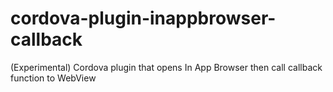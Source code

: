 # cordova-plugin-inappbrowser-callback
(Experimental) Cordova plugin that opens In App Browser then call callback function to WebView
